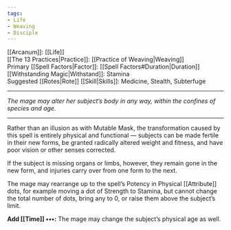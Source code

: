 ```yaml
---
tags:
- Life
- Weaving
- Disciple
---
```


[[Arcanum]]: [[Life]]\
[[The 13 Practices|Practice]]: [[Practice of Weaving|Weaving]]\
Primary [[Spell Factors|Factor]]: [[Spell Factors#Duration|Duration]]\
[[Withstanding Magic|Withstand]]: Stamina\
Suggested [[Rotes|Rote]] [[Skill|Skills]]: Medicine, Stealth, Subterfuge

---

_The mage may alter her subject’s body in any way, within the confines of species and age._

---

Rather than an illusion as with Mutable Mask, the transformation caused by this spell is entirely physical and functional — subjects can be made fertile in their new forms, be granted radically altered weight and fitness, and have poor vision or other senses corrected.

If the subject is missing organs or limbs, however, they remain gone in the new form, and injuries carry over from one form to the next.

The mage may rearrange up to the spell’s Potency in Physical [[Attribute]] dots, for example moving a dot of Strength to Stamina, but cannot change the total number of dots, bring any to 0, or raise them above the subject’s limit.

**Add [[Time]] •••:** The mage may change the subject’s physical age as well.